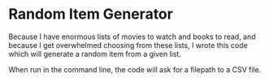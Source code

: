 # Random Item Generator

Because I have enormous lists of movies to watch and books to read, and because I get overwhelmed choosing from these lists, I wrote this code which will generate a random item from a given list. 

When run in the command line, the code will ask for a filepath to a CSV file. 